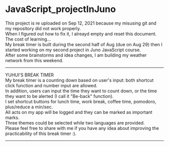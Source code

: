 # JavaScript_projectInJuno
This project is re uploaded on Sep 12, 2021 because my misusing git and my repository did not work properly.  
When I figured out how to fix it, I alreayd empty and reset this document. The cost of learning...    
My break timer is built during the second half of Aug (due on Aug 29) then I started working on my second project in Juno JavaScript course.  
After some brainstorms and idea changes, I am building my weather network from this weekend.  
  
____________________________________________________________________________________________________________________________________________  
YUHUI'S BREAK TIMER  
My break timer is a counting down based on user's input: both shortcut click function and number input are allowed.  
In addition, users can input the time they want to count down, or the time they want to be alerted (I call it "Be-back" function).  
I set shortcut buttons for lunch time, work break, coffee time, pomodoro, plus/reduce a min/sec.  
All acts on my app will be logged and they can be marked as important marks.  
Three themes could be selected while two languages are provided.  
Please feel free to share with me if you have any idea about improving the practicability of this break timer :).  
____________________________________________________________________________________________________________________________________________   
